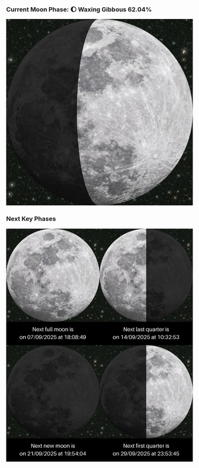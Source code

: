### Current Moon Phase: 🌔 Waxing Gibbous 62.04%
![Moon Phase](moonphase.png)
### Next Key Phases
![Gallery](gallery.png)